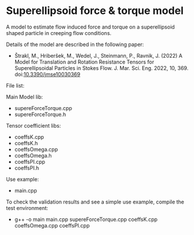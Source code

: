# Superellipsoid force & torque model
A model to estimate flow induced force and torque on a superellipsoid shaped particle in creeping flow conditions.

Details of the model are described in the following paper:

* Štrakl, M., Hriberšek, M., Wedel, J., Steinmann, P., Ravnik, J. (2022) A Model for Translation and Rotation Resistance Tensors for Superellipsoidal Particles in Stokes Flow. J. Mar. Sci. Eng. 2022, 10, 369. doi:[10.3390/jmse10030369](https://www.mdpi.com/2077-1312/10/3/369)

File list:

Main Model lib:
- supereForceTorque.cpp
- supereForceTorque.h

Tensor coefficient libs:
- coeffsK.cpp
- coeffsK.h
- coeffsOmega.cpp
- coeffsOmega.h
- coeffsPI.cpp
- coeffsPI.h

Use example:
- main.cpp

To check the validation results and see a simple use example, compile the test environment:
- g++ -o main main.cpp supereForceTorque.cpp coeffsK.cpp coeffsOmega.cpp coeffsPI.cpp


